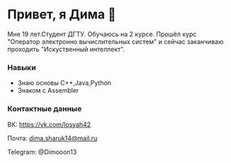 # Привет, я Дима 👋
Мне 19 лет.Студент ДГТУ. Обучаюсь на 2 курсе. Прошёл курс "Оператор электронно вычислительных систем" и сейчас заканчиваю проходить "Искуственный интеллект".


### Навыки
*   Знаю основы C++,Java,Python
*   Знаком с Assembler

### Контактные данные
ВК: https://vk.com/losyah42 

Почта: dima.sharuk14@mail.ru

Telegram: @Dimooon13 
